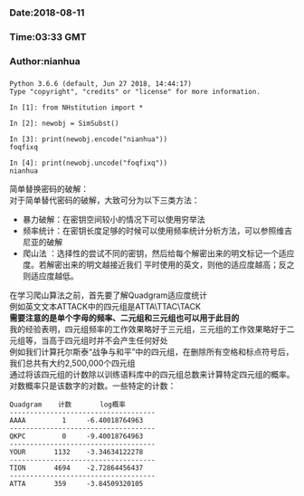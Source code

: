 ###
###    Date:2018-08-11
###   Time:03:33 GMT
###  Author:nianhua
###

````
Python 3.6.6 (default, Jun 27 2018, 14:44:17) 
Type "copyright", "credits" or "license" for more information.

In [1]: from NHstitution import *

In [2]: newobj = SimSubst()

In [3]: print(newobj.encode("nianhua"))
foqfixq

In [4]: print(newobj.uncode("foqfixq"))
nianhua

````
简单替换密码的破解：</br>
  对于简单替代密码的破解，大致可分为以下三类方法：<br>
  * 暴力破解：在密钥空间较小的情况下可以使用穷举法
  * 频率统计：在密钥长度足够的时候可以使用频率统计分析方法，可以参照维吉尼亚的破解
  * 爬山法  ：选择性的尝试不同的密钥，然后给每个解密出来的明文标记一个适应度。若解密出来的明文越接近我们
              平时使用的英文，则他的适应度越高；反之则适应度越低。
  
在学习爬山算法之前，首先要了解Quadgram适应度统计</br>
例如英文文本ATTACK中的四元组是ATTA\TTAC\TACK</br>
**需要注意的是单个字母的频率、二元组和三元组也可以用于此目的**</br>
我的经验表明，四元组频率的工作效果略好于三元组，三元组的工作效果略好于二元组等，当高于四元组时并不会产生任何好处</br>
例如我们计算托尔斯泰“战争与和平”中的四元组，在删除所有空格和标点符号后，我们总共有大约2,500,000个四元组</br>
通过将该四元组的计数除以训练语料库中的四元组总数来计算特定四元组的概率。对数概率只是该数字的对数。一些特定的计数：</br>
````
Quadgram	计数	     log概率
------------------------------------
AAAA	     1	   -6.40018764963
------------------------------------
QKPC	     0	   -9.40018764963
------------------------------------
YOUR	   1132	   -3.34634122278
------------------------------------
TION	   4694	   -2.72864456437
------------------------------------
ATTA	   359	   -3.84509320105
````






